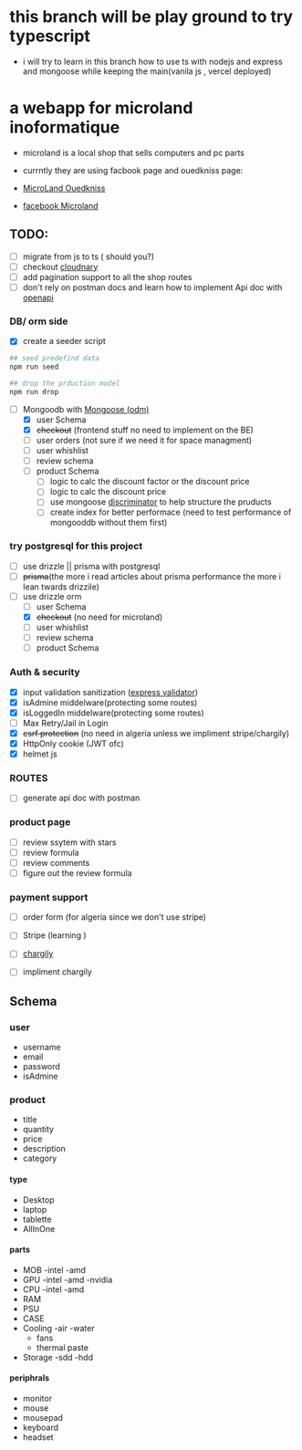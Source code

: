# this branch will be  play ground to try typescript
* i will try to learn in this branch how to use ts with nodejs and express and mongoose while keeping the main(vanila js , vercel deployed)
# a webapp for microland inoformatique
- microland is a local shop that sells computers and pc parts
- currntly they are using facbook page and ouedkniss page:

- [MicroLand Ouedkniss](https://www.ouedkniss.com/store/2236/microland-informatique-oran/accueil?page=1)
- [facebook Microland](https://www.facebook.com/profile.php?id=100063694124814)

## TODO: 
- [ ] migrate from js to ts ( should you?)
- [ ] checkout [cloudnary](https://cloudinary.com/)
- [ ] add pagination support to all the shop routes
- [ ] don't rely on postman docs and learn how to implement Api doc with [openapi](https://swagger.io/specification/)
### DB/ orm  side
- [x] create a seeder script
~~~ bash
## seed predefind data
npm run seed 

## drop the prduction model 
npm run drop 
~~~
- [ ] Mongoodb with [Mongoose (odm)](https://mongoosejs.com/)
    - [x] user Schema
    - [x] ~~checkout~~ (frontend stuff no need to implement on the BE)
    - [ ] user orders (not sure if we need it for space managment)
    - [ ] user whishlist
    - [ ] review schema
    - [ ] product Schema
        - [ ] logic to calc the discount factor or the discount price
        - [ ] logic to calc the discount price
        - [ ] use mongoose [discriminator](https://mongoosejs.com/docs/discriminators.html) to help structure the pruducts
        - [ ] create index for better performace (need to test performance of mongooddb without them first)

### try postgresql for this project
- [ ] use drizzle || prisma with postgresql
- [ ] ~~prisma~~(the more i read articles about prisma performance the more i lean twards drizzile)
- [ ] use drizzle orm
    - [ ] user Schema
    - [x] ~~checkout~~ (no need for microland)
    - [ ] user whishlist
    - [ ] review schema
    - [ ] product Schema

### Auth & security
- [x] input validation sanitization ([express validator](https://express-validator.github.io/docs/guides/getting-started/))
- [x] isAdmine middelware(protecting some routes)
- [x] isLoggedIn middelware(protecting some routes)
- [ ] Max Retry/Jail in Login
- [x] ~~csrf protection~~ (no need in algeria unless we impliment stripe/chargily)
- [x] HttpOnly cookie (JWT ofc)
- [x] helmet js

### ROUTES 
- [ ] generate api doc with postman

### product page
- [ ] review ssytem with stars
- [ ] review formula
- [ ] review comments 
- [ ] figure out the review formula

### payment support
- [ ] order form (for algeria since we don't use stripe)
- [ ] Stripe (learning ) 
- [ ] [chargily](https://chargily.com/)
- [ ] impliment chargily


## Schema 
### user 
- username
- email
- password
- isAdmine
### product 
- title
- quantity
- price 
- description
- category
#### type
- Desktop
- laptop
- tablette
- AllInOne
#### parts
- MOB
    -intel
    -amd
- GPU
    -intel
    -amd
    -nvidia
- CPU
    -intel
    -amd
- RAM
- PSU
- CASE
- Cooling
    -air
    -water
    - fans
    - thermal paste
- Storage
    -sdd
    -hdd
#### periphrals
- monitor
- mouse
- mousepad
- keyboard
- headset



